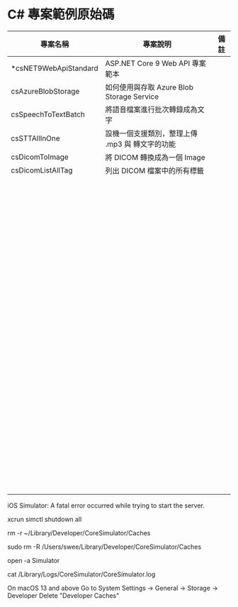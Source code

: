 # C# 專案範例原始碼

|專案名稱|專案說明|備註|
|-|-|-|
|*csNET9WebApiStandard|ASP.NET Core 9 Web API 專案範本||
|csAzureBlobStorage|如何使用與存取 Azure Blob Storage Service||
|csSpeechToTextBatch|將語音檔案進行批次轉錄成為文字||
|csSTTAllInOne|設機一個支援類別，整理上傳 .mp3 與 轉文字的功能||
|csDicomToImage|將 DICOM 轉換成為一個 Image||
|csDicomListAllTag|列出 DICOM 檔案中的所有標籤||
||||
||||
||||
||||
||||
||||
||||
||||
||||
||||
||||
||||
||||
||||
||||
||||
||||
||||
||||
||||
||||
||||
||||
||||
||||
||||
||||
||||
||||
||||
||||
||||
||||
||||
||||
||||
||||
||||
||||
||||
||||
||||
||||
||||
||||
||||
||||
||||
||||
||||
||||
||||
||||
||||
||||
||||
||||
||||
||||
||||
||||
||||
||||
||||
||||
||||
||||
||||
||||
||||
||||
||||
||||
||||
||||
||||
||||
||||
||||
||||
||||
||||
||||
||||
||||
||||
||||
||||
||||
||||
||||
||||
||||
||||
||||
||||
||||
||||
||||
||||
||||
||||
||||
||||
||||
||||
||||
||||
||||
||||
||||
||||
||||
||||
||||
||||
||||
||||
||||

iOS Simulator: A fatal error occurred while trying to start the server.

xcrun simctl shutdown all

rm -r ~/Library/Developer/CoreSimulator/Caches

sudo rm -R /Users/swee/Library/Developer/CoreSimulator/Caches

open -a Simulator

cat /Library/Logs/CoreSimulator/CoreSimulator.log

On macOS 13 and above
Go to System Settings → General → Storage → Developer
Delete "Developer Caches"
